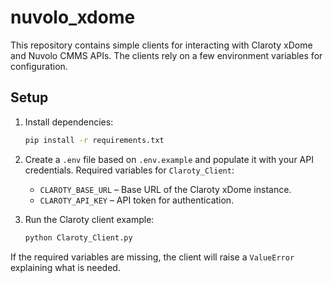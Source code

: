 # nuvolo_xdome

This repository contains simple clients for interacting with Claroty xDome and Nuvolo CMMS APIs. The clients rely on a few environment variables for configuration.

## Setup

1. Install dependencies:
   ```bash
   pip install -r requirements.txt
   ```

2. Create a `.env` file based on `.env.example` and populate it with your API credentials.
   Required variables for `Claroty_Client`:
   - `CLAROTY_BASE_URL` – Base URL of the Claroty xDome instance.
   - `CLAROTY_API_KEY` – API token for authentication.

3. Run the Claroty client example:
   ```bash
   python Claroty_Client.py
   ```

If the required variables are missing, the client will raise a `ValueError` explaining what is needed.
